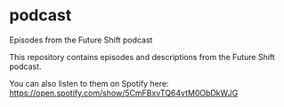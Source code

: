 # podcast
Episodes from the Future Shift podcast

This repository contains episodes and descriptions from the Future Shift podcast.

You can also listen to them on Spotify here: https://open.spotify.com/show/5CmFBxvTQ64ytM0ObDkWJG 
